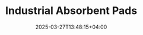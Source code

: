 ---
type: product
layout: product
date: 2025-03-27T13:48:15+04:00
sitemap:
  priority: 1
  changefreq: "weekly"

# SEO metadata
seoTitleSuffix: "- Auto Mechanics PIG Mats Near Me"
seoDescription: >-
  Industrial Absorbent Pads from Nutcracker Pro in South Carolina. High-performance spill control for mechanics and dealerships with fast shipping and bulk savings.

# Page content
title: "Industrial **Absorbent Pads**"
titlePrefix: "South Carolina Mechanic Supplies"
description: >-
  Industrial Absorbent Pads (PIG Mats) from Nutcracker Pro offer top spill control for South Carolina shops. Absorb 17–20 oz per pad with Exxon tech. 200 pads for $39/case.

# benefitsContent
benefitsImages:
  - image: "/images/abspads/product-main.jpg"
    alt: "Industrial Absorbent Pads for South Carolina Shops"

benefitsBlocks:
  - title: "Top Spill Control"
    text: >-
      These pads soak up oils, solvents, and coolants fast. South Carolina mechanics trust them to keep service bays clean and safe from messy leaks every day.
  - title: "Boost Shop Safety"
    text: >-
      Quick spill containment cuts slip risks and meets OSHA rules. South Carolina dealerships rely on these pads to protect crews and customers alike.
  - title: "Handles All Liquids"
    text: >-
      From motor oil to chemicals, these pads tackle it all. Perfect for South Carolina auto shops needing one solution for every spill type they face.
  - title: "Save Big with Bulk in South Carolina"
    text: >-
      Get 200 pads for $39 per case. South Carolina garages save up to $1,200 yearly with this deal, cutting down on reorder hassles and costs.
  - title: "Tough and Tear-Free"
    text: >-
      Sonic-bonded polypropylene holds up under heavy use. South Carolina technicians get reliable pads that don’t rip or leave messes behind.
  - title: "Keep Work Moving"
    text: >-
      Place these pads in spill zones to stop disruptions. South Carolina service centers stay efficient with fast, easy cleanup that keeps jobs on track.
  - title: "Fast Delivery in South Carolina"
    text: >-
      Need pads quick? We ship fast to South Carolina shops, ensuring your garage or dealership never runs low on this must-have supply.
  - title: "Heavy-Duty Performance"
    text: >-
      Built for tough spills, these pads absorb fast and strong. South Carolina body shops and fleet services swear by them for daily spill control.
  - title: " South Carolina Shop Essential"
    text: >-
      South Carolina mechanics love these pads for their power and value. A go-to for automotive workshops needing pro-grade spill solutions.

# testimonials section
testimonials:
  items:
    - name: "Mike"
      text: >-
        These pads are gold in my auto shop. Oil spills vanish quick, and they’re tough as nails. Best deal I’ve found for keeping things clean!
    - name: "Jenny"
      text: >-
        We use these in our dealership. They suck up leaks fast and save us a ton. Can’t beat the price for 200 pads!
    - name: "Pete"
      text: >-
        Great for my garage. Soaks up oil like nothing else, and they don’t tear. Mechanics, you need these in your life!
    - name: "Tammy"
      text: >-
        These pads make cleanup easy in my shop. They grab spills fast, and the bulk pack lasts. South Carolina service folks, this is a winner.
    - name: "Chris"
      text: >-
        Been using these for oil changes in South Carolina. They work awesome and don’t fall apart. Shipping’s quick too, which is a big plus.
    - name: "Lori"
      text: >-
        Love these pads for our service bay. They handle grease and oil no sweat, and they’re cheap. Auto shops should stock up!
    - name: "Sam"
      text: >-
        These are perfect for my auto repair spot. Spills are gone in seconds, and they’re sturdy. South Carolina mechanics can’t go wrong here.
    - name: "Barb"
      text: >-
        My team swears by these pads. They clean up fast and last long. South Carolina dealerships, get these for your crew—they’re a steal!
    - name: "Don"
      text: >-
        Awesome pads for spills in my garage. They soak up everything quick and easy. South Carolina folks, this is the best for shop messes.

# FAQ section
faq:
  titleColored: "F.A.Q."
  questions:
    - question: "What are Industrial Absorbent Pads (PIG Mats)?"
      answer: >-
        High-absorbency pads made with Exxon tech and polypropylene. South Carolina shops use them for top spill control in garages and dealerships.
    - question: "How much can each pad hold?"
      answer: >-
        Each pad takes in 17–20 oz of oil, solvents, or chemicals. South Carolina mechanics trust them for heavy spills in busy service bays.
    - question: "Why are they cost-effective in South Carolina?"
      answer: >-
        200 pads for $39 beats small packs. South Carolina shops save big and reorder less, making it a smart buy for auto repair supplies.
    - question: "What’s the deal with the dimpled design?"
      answer: >-
        Dimples boost absorption; perforations let you size them right. South Carolina technicians get fast, custom spill fixes every time.
    - question: "Can they handle chemical spills?"
      answer: >-
        Yes, they absorb oils and chemicals alike. South Carolina garages use them as a versatile fix for all kinds of shop spills.
    - question: "How tough are these pads?"
      answer: >-
        Polypropylene makes them strong and tear-proof. South Carolina service centers count on them for daily, heavy-duty spill control.

---
